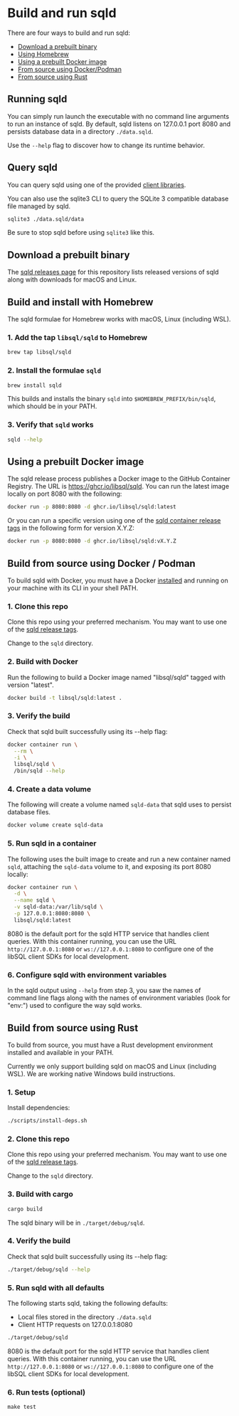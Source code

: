 # Build and run sqld

There are four ways to build and run sqld:

- [Download a prebuilt binary](#download-a-prebuilt-binary)
- [Using Homebrew](#build-and-install-with-homebrew)
- [Using a prebuilt Docker image](#using-a-prebuilt-docker-image)
- [From source using Docker/Podman](#build-from-source-using-docker--podman)
- [From source using Rust](#build-from-source-using-rust)

## Running sqld

You can simply run launch the executable with no command line arguments to run
an instance of sqld. By default, sqld listens on 127.0.0.1 port 8080 and
persists database data in a directory `./data.sqld`.

Use the `--help` flag to discover how to change its runtime behavior.

## Query sqld

You can query sqld using one of the provided [client
libraries](../#client-libraries).

You can also use the sqlite3 CLI to query the SQLite 3 compatible database file
managed by sqld.

```bash
sqlite3 ./data.sqld/data
```

Be sure to stop sqld before using `sqlite3` like this.

## Download a prebuilt binary

The [sqld releases page](https://github.com/tursodatabase/libsql/releases) for this repository lists released versions of sqld
along with downloads for macOS and Linux.

## Build and install with Homebrew

The sqld formulae for Homebrew works with macOS, Linux (including WSL).

### 1. Add the tap `libsql/sqld` to Homebrew

```bash
brew tap libsql/sqld
```

### 2. Install the formulae `sqld`

```bash
brew install sqld
```

This builds and installs the binary `sqld` into `$HOMEBREW_PREFIX/bin/sqld`,
which should be in your PATH.

### 3. Verify that `sqld` works

```bash
sqld --help
```

## Using a prebuilt Docker image

The sqld release process publishes a Docker image to the GitHub Container
Registry. The URL is https://ghcr.io/libsql/sqld. You can run the latest image locally
on port 8080 with the following:

```bash
docker run -p 8080:8080 -d ghcr.io/libsql/sqld:latest
```

Or you can run a specific version using one of the [sqld container release
tags] in the following form for version X.Y.Z:

```bash
docker run -p 8080:8080 -d ghcr.io/libsql/sqld:vX.Y.Z
```

## Build from source using Docker / Podman

To build sqld with Docker, you must have a Docker [installed] and running on
your machine with its CLI in your shell PATH.

[installed]: https://docs.docker.com/get-docker/

### 1. Clone this repo

Clone this repo using your preferred mechanism. You may want to use one of the
[sqld release tags].

Change to the `sqld` directory.

### 2. Build with Docker

Run the following to build a Docker image named "libsql/sqld" tagged with
version "latest".

```bash
docker build -t libsql/sqld:latest .
```

### 3. Verify the build

Check that sqld built successfully using its --help flag:

```bash
docker container run \
  --rm \
  -i \
  libsql/sqld \
  /bin/sqld --help
```

### 4. Create a data volume

The following will create a volume named `sqld-data` that sqld uses to persist
database files.

```bash
docker volume create sqld-data
```

### 5. Run sqld in a container

The following uses the built image to create and run a new container named
`sqld`, attaching the `sqld-data` volume to it, and exposing its port 8080
locally:

```bash
docker container run \
  -d \
  --name sqld \
  -v sqld-data:/var/lib/sqld \
  -p 127.0.0.1:8080:8080 \
  libsql/sqld:latest
```

8080 is the default port for the sqld HTTP service that handles client queries.
With this container running, you can use the URL `http://127.0.0.1:8080` or
`ws://127.0.0.1:8080` to configure one of the libSQL client SDKs for local
development.

### 6. Configure sqld with environment variables

In the sqld output using `--help` from step 3, you saw the names of command line
flags along with the names of environment variables (look for "env:") used to
configure the way sqld works.

## Build from source using Rust

To build from source, you must have a Rust development environment installed and
available in your PATH.

Currently we only support building sqld on macOS and Linux (including WSL). We
are working native Windows build instructions.

### 1. Setup

Install dependencies:

```bash
./scripts/install-deps.sh
```

### 2. Clone this repo

Clone this repo using your preferred mechanism. You may want to use one of the
[sqld release tags].

Change to the `sqld` directory.

### 3. Build with cargo

```bash
cargo build
```

The sqld binary will be in `./target/debug/sqld`.

### 4. Verify the build

Check that sqld built successfully using its --help flag:

```bash
./target/debug/sqld --help
```

### 5. Run sqld with all defaults

The following starts sqld, taking the following defaults:

- Local files stored in the directory `./data.sqld`
- Client HTTP requests on 127.0.0.1:8080

```bash
./target/debug/sqld
```

8080 is the default port for the sqld HTTP service that handles client queries.
With this container running, you can use the URL `http://127.0.0.1:8080` or
`ws://127.0.0.1:8080` to configure one of the libSQL client SDKs for local
development.

### 6. Run tests (optional)

```console
make test
```


[sqld releases page]: https://github.com/libsql/sqld/releases
[sqld container release tags]: https://github.com/libsql/sqld/pkgs/container/sqld
[sqld release tags]: https://github.com/libsql/sqld/releases
